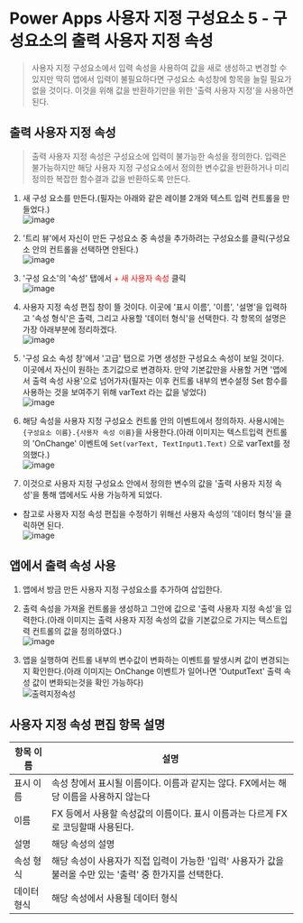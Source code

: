# Power Apps 사용자 지정 구성요소 5 - 구성요소의 출력 사용자 지정 속성
> 사용자 지정 구성요소에서 입력 속성을 사용하여 값을 새로 생성하고 변경할 수 있지만 딱히 앱에서 입력이 불필요하다면 구성요소 속성창에 항목을 늘릴 필요가 없을 것이다. 이것을 위해 값을 반환하기만을 위한 '출력 사용자 지정'을 사용하면 된다.

## 출력 사용자 지정 속성
> 출력 사용자 지정 속성은 구성요소에 입력이 불가능한 속성을 정의한다. 입력은 불가능하지만 해당 사용자 지정 구성요소에서 정의한 변수값을 반환하거나 미리 정의한 복잡한 함수결과 값을 반환하도록 만든다.

1. 새 구성 요소를 만든다.(필자는 아래와 같은 레이블 2개와 텍스트 입력 컨트롤을 만들었다.)<br>![image](https://user-images.githubusercontent.com/39551265/161005854-b6ed7cbc-f4cf-4fb8-ad81-93c765c91bee.png)<br>

2. '트리 뷰'에서 자신이 만든 구성요소 중 속성을 추가하려는 구성요소를 클릭(구성요소 안의 컨트롤을 선택하면 안된다.)<br>![image](https://user-images.githubusercontent.com/39551265/161005580-c1b3ebe5-cce0-4375-8797-d8a202a5c99a.png)<br>

3. '구성 요소'의 '속성' 탭에서 <span style="color:red">+ 새 사용자 속성</span> 클릭<br>![image](https://user-images.githubusercontent.com/39551265/161006162-a85f189e-e89b-44da-b7b2-8f815f7e80ca.png)<br>

4. 사용자 지정 속성 편집 창이 뜰 것이다. 이곳에 '표시 이름', '이름', '설명'을 입력하고 '속성 형식'은 출력, 그리고 사용할 '데이터 형식'을 선택한다. 각 항목의 설명은 가장 아래부분에 정리하겠다. <br>![image](https://user-images.githubusercontent.com/39551265/161181648-afa38693-551b-44d6-90f4-e563fa94b47f.png)<br>

5. '구성 요소 속성 창'에서 '고급' 탭으로 가면 생성한 구성요소 속성이 보일 것이다. 이곳에서 자신이 원하는 초기값으로 변경하자. 만약 기본값만을 사용할 거면 '앱에서 출력 속성 사용'으로 넘어가자(필자는 이후 컨트롤 내부의 변수설정 Set 함수를 사용하는 것을 보여주기 위해 varText 라는 값을 넣었다) <br>![image](https://user-images.githubusercontent.com/39551265/161181800-720f15ea-c7a2-4460-bdfc-018238901c03.png)<br>

6. 해당 속성을 사용자 지정 구성요소 컨트롤 안의 이벤트에서 정의하자. 사용시에는 `{구성요소 이름}.{사용자 속성 이름}`을 사용한다.(아래 이미지는 텍스트입력 컨트롤의 'OnChange' 이벤트에 `Set(varText, TextInput1.Text)` 으로 varText를 정의했다.)<br>![image](https://user-images.githubusercontent.com/39551265/161183492-794b0308-79b7-4177-add9-37a3a8d62df8.png)<br>

7. 이것으로 사용자 지정 구성요소 안에서 정의한 변수의 값을 '출력 사용자 지정 속성'을 통해 앱에서도 사용 가능하게 되었다.

* 참고로 사용자 지정 속성 편집을 수정하기 위해선 사용자 속성의 '데이터 형식'을 클릭하면 된다.<br>![image](https://user-images.githubusercontent.com/39551265/161007600-9ecd8dce-824f-4a72-b037-be142502dadb.png)<br>


## 앱에서 출력 속성 사용

1. 앱에서 방금 만든 사용자 지정 구성요소를 추가하여 삽입한다.

2. 출력 속성을 가져올 컨트롤을 생성하고 그안에 값으로 '출력 사용자 지정 속성'을 입력한다.(아래 이미지는 출력 사용자 지정 속성의 값을 기본값으로 가지는 텍스트입력 컨트롤의 값을 정의하였다.)<br>![image](https://user-images.githubusercontent.com/39551265/161184807-20c6596c-4409-4f69-aa85-aa6f099c1fef.png)<br>

3. 앱을 실행하여 컨트롤 내부의 변수값이 변화하는 이벤트를 발생시켜 값이 변경되는지 확인한다.(아래 이미지는 OnChange 이벤트가 일어나면 'OutputText' 출력 속성 값이 변화되는것을 확인 가능하다)<br>![출력지정속성](https://user-images.githubusercontent.com/39551265/161187091-6ef40665-475e-469b-8026-8bac8fffc11f.gif)<br>


## 사용자 지정 속성 편집 항목 설명
|항목 이름|설명|
|---|---|
|표시 이름|속성 창에서 표시될 이름이다. 이름과 같지는 않다. FX에서는 해당 이름을 사용하지 않는다|
|이름|FX 등에서 사용할 속성값의 이름이다. 표시 이름과는 다르게 FX로 코딩할때 사용된다.|
|설명|해당 속성의 설명|
|속성 형식|해당 속성이 사용자가 직접 입력이 가능한 '입력' 사용자가 값을 불러올 수만 있는 '출력' 중 한가지를 선택한다.|
|데이터 형식|해당 속성에서 사용될 데이터 형식|

